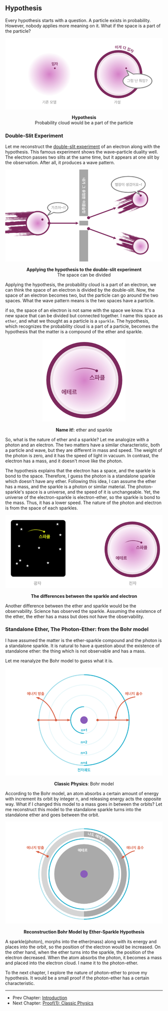 ## Hypothesis

Every hypothesis starts with a question. A particle exists in probability. However, nobody applies more meaning on it. What if the space is a part of the particle?

<p align="center">
 <img src="./images/pic3.png">
</p>

<p align="center"><strong>Hypothesis</strong><br>Probability cloud would be a part of the particle</p>

### Double-Slit Experiment

Let me reconstruct the [double-slit experiment](https://en.wikipedia.org/wiki/Double-slit_experiment) of an electron along with the hypothesis. This famous experiment shows the wave–particle duality well. The electron passes two slits at the same time, but it appears at one slit by the observation. After all, it produces a wave pattern.

<p align="center">
 <img src="./images/pic4.png">
</p>

<p align="center"><strong>Applying the hypothesis to the double-slit experiment</strong><br>The space can be divided</p>

Applying the hypothesis, the probability cloud is a part of an electron, we can think the space of an electron is divided by the double-slit. Now, the space of an electron becomes two, but the particle can go around the two spaces. What the wave pattern means is the two spaces have a particle.

if so, the space of an electron is not same with the space we know. It's a new space that can be divided but connected together. I name this space as `ether`, and what we thought as a particle is a `sparkle`. The hypothesis, which recognizes the probability cloud is a part of a particle, becomes the hypothesis that the matter is a compound of the ether and sparkle.

<p align="center">
 <img src="./images/pic7.png">
</p>

<p align="center"><strong>Name it!</strong>: ether and sparkle</p>

So, what is the nature of ether and a sparkle? Let me analogize with a photon and an electron. The two matters have a similar characteristic, both a particle and wave, but they are different in mass and speed. The weight of the photon is zero, and it has the speed of light in vacuum. In contrast, the electron has a mass, and it doesn't move like the photon.

The hypothesis explains that the electron has a space, and the sparkle is bond to the space. Therefore, I guess the photon is a standalone sparkle which doesn't have any ether. Following this idea, I can assume the ether has a mass, and the sparkle is a photon or similar material. The photon-sparkle's space is a universe, and the speed of it is unchangeable. Yet, the universe of the electron-sparkle is electron-ether, so the sparkle is bond to the mass. Thus, it has a lower speed. The nature of the photon and electron is from the space of each sparkles.

<p align="center">
 <img src="./images/pic8.png">
</p>

<p align="center"><strong>The differences between the sparkle and electron</strong></p>

Another difference between the ether and sparkle would be the observability. Science has observed the sparkle. Assuming the existence of the ether, the ether has a mass but does not have the observability.
 
### Standalone Ether, The Photon-Ether: from the Bohr model

I have assumed the matter is the ether-sparkle compound and the photon is a standalone sparkle. It is natural to have a question about the existence of standalone ether: the thing which is not observable and has a mass.

Let me reanalyze the Bohr model to guess what it is.

<p align="center">
 <img src="./images/pic1.png">
</p>

<p align="center"><strong>Classic Physics</strong>: Bohr model</p>

According to the Bohr model, an atom absorbs a certain amount of energy with increment its orbit by integer n, and releasing energy acts the opposite way. What if I changed this model to a mass goes in between the orbits? Let me reconstruct this model to the standalone sparkle turns into the standalone ether and goes between the orbit.

<p align="center">
 <img src="./images/pic2.png">
</p>

<p align="center"><strong>Reconstruction Bohr Model by Ether-Sparkle Hypothesis</strong></p>

A sparkle(photon), morphs into the ether(mass) along with its energy and places into the orbit, so the position of the electron would be increased. On the other hand, when the ether turns into the sparkle, the position of the electron decreased. When the atom absorbs the photon, it becomes a mass and placed into the electron cloud. I name it to the photon-ether.

To the next chapter, I explore the nature of photon-ether to prove my hypothesis. It would be a small proof if the photon-ether has a certain characteristic.

---

- Prev Chapter: [Introduction](./README.md)
- Next Chapter: [Proof(1): Classic Physics](./energy_en.md)
